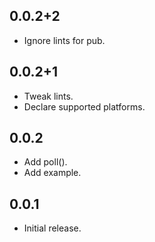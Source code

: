 ## 0.0.2+2

* Ignore lints for pub.

## 0.0.2+1

* Tweak lints.
* Declare supported platforms.

## 0.0.2

* Add poll().
* Add example.

## 0.0.1

* Initial release.
